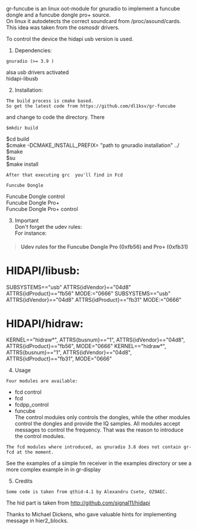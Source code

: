 gr-funcube is an linux oot-module for gnuradio to implement a funcube dongle and a funcube dongle pro+ source.  
On linux it autodetects the correct soundcard from /proc/asound/cards.  
This idea was taken from the osmosdr drivers.

To control the device the hidapi usb version is used.


1.   Dependencies:  

    gnuradio (>= 3.9 )  
alsa usb drivers activated  
hidapi-libusb  

2.   Installation:  
  
    The build process is cmake based.  
    So get the latest code from https://github.com/dl1ksv/gr-funcube  
and change to code the directory. There   

    $mkdir build  
$cd build  
$cmake -DCMAKE_INSTALL_PREFIX= "path to gnuradio installation" ../  
$make  
$su  
$make install  
    
    After that executing grc  you'll find in Fcd  

    Funcube Dongle   
Funcube Dongle control  
Funcube Dongle Pro+  
Funcube Dongle Pro+ control

3.   Important  
Don't forget the udev rules:  
For instance:  

  > #### Udev rules for the Funcube Dongle Pro (0xfb56) and Pro+ (0xfb31)
  # HIDAPI/libusb:  
  SUBSYSTEMS=="usb" ATTRS{idVendor}=="04d8" ATTRS{idProduct}=="fb56" MODE:="0666"
  SUBSYSTEMS=="usb" ATTRS{idVendor}=="04d8" ATTRS{idProduct}=="fb31" MODE:="0666"  
  # HIDAPI/hidraw:  
  KERNEL=="hidraw*", ATTRS{busnum}=="1", ATTRS{idVendor}=="04d8", ATTRS{idProduct}=="fb56", MODE="0666"
  KERNEL=="hidraw*", ATTRS{busnum}=="1", ATTRS{idVendor}=="04d8", ATTRS{idProduct}=="fb31", MODE="0666"

4.    Usage  

    Four modules are available:  
   - fcd control  
   - fcd  
   - fcdpp_control  
   - funcube  
   The control modules only controls the dongles, while the other modules control the dongles and provide the IQ samples.
All modules accept messages to control the frequency. That was the reason to introduce the control modules.

    The fcd modules where introduced, as gnuradio 3.8 does not contain gr-fcd at the moment.  
See the examples of a simple fm receiver in the examples directory or see a more complex example in in gr-display


5.    Credits  

    Some code is taken from qthid-4.1 by Alexandru Csete, OZ9AEC.  
The hid part is taken from
 http://github.com/signal11/hidapi

Thanks to Michael Dickens, who gave valuable hints for implementing message in hier2_blocks.
